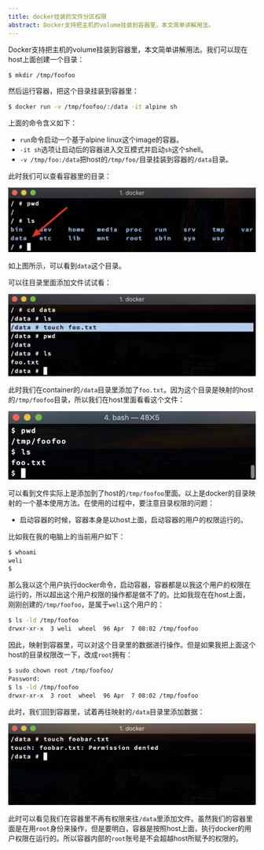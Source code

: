 ```yaml
---
title: docker挂装的文件分区权限
abstract: Docker支持把主机的volume挂装到容器里，本文简单讲解用法。
---
```




Docker支持把主机的volume挂装到容器里，本文简单讲解用法。我们可以现在host上面创建一个目录：

```bash
$ mkdir /tmp/foofoo
```

然后运行容器，把这个目录挂装到容器里：

```bash
$ docker run -v /tmp/foofoo/:/data -it alpine sh
```

上面的命令含义如下：

* `run`命令启动一个基于alpine linux这个image的容器。
* `-it sh`选项让启动后的容器进入交互模式并启动`sh`这个shell。
* `-v /tmp/foo:/data`把host的`/tmp/foo/`目录挂装到容器的`/data`目录。

此时我们可以查看容器里的目录：

![](https://raw.githubusercontent.com/liweinan/blogpic2019/master/data/apr07/66FB200F-D412-4D6F-9DB0-79E03A11BC30.png)

如上图所示，可以看到`data`这个目录。

可以往目录里面添加文件试试看：

![](https://raw.githubusercontent.com/liweinan/blogpic2019/master/data/apr07/4A343431-0C7B-4AD9-926E-27E22244DEF2.png)

此时我们在container的`/data`目录里添加了`foo.txt`。因为这个目录是映射的host的`/tmp/foofoo`目录，所以我们在host里面看看这个文件：

![](https://raw.githubusercontent.com/liweinan/blogpic2019/master/data/apr07/88B75BBD-C5A3-41C2-BF30-84F21FE915C9.png)

可以看到文件实际上是添加到了host的`/tmp/foofoo`里面。以上是docker的目录映射的一个基本使用方法。在使用的过程中，要注意目录权限的问题：

* 启动容器的时候，容器本身是以host上面，启动容器的用户的权限运行的。

比如我在我的电脑上的当前用户如下：

```bash
$ whoami
weli
$
```

那么我以这个用户执行docker命令，启动容器，容器都是以我这个用户的权限在运行的，所以超出这个用户权限的操作都是做不了的。比如我现在在host上面，刚刚创建的`/tmp/foofoo`，是属于`weli`这个用户的：

```bash
$ ls -ld /tmp/foofoo
drwxr-xr-x  3 weli  wheel  96 Apr  7 08:02 /tmp/foofoo
```

因此，映射到容器里，可以对这个目录里的数据进行操作。但是如果我把上面这个host的目录权限改一下，改成`root`拥有：

```bash
$ sudo chown root /tmp/foofoo/
Password:
$ ls -ld /tmp/foofoo
drwxr-xr-x  3 root  wheel  96 Apr  7 08:02 /tmp/foofoo
```

此时，我们回到容器里，试着再往映射的`/data`目录里添加数据：

![](https://raw.githubusercontent.com/liweinan/blogpic2019/master/data/apr07/4B73BA0F-3786-4008-AD0E-7B480C6E8280.png)

此时可以看见我们在容器里不再有权限来往`/data`里添加文件。虽然我们的容器里面是在用`root`身份来操作，但是要明白，容器是按照host上面，执行docker的用户权限在运行的。所以容器内部的`root`账号是不会超越host所赋予的权限的。


